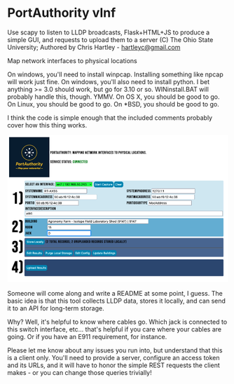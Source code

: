 # PortAuthority vInf
Use scapy to listen to LLDP broadcasts, Flask+HTML+JS to produce a simple GUI, and requests to upload them to a server
(C) The Ohio State University; Authored by Chris Hartley - hartleyc@gmail.com

Map network interfaces to physical locations

On windows, you'll need to install winpcap.  Installing something like npcap will work just fine.
On windows, you'll also need to install python.  I bet anything >= 3.0 should work, but go for 3.10 or so.
WINinstall.BAT will probably handle this, though. YMMV.
On OS X, you should be good to go.
On Linux, you should be good to go.
On *BSD, you should be good to go.

I think the code is simple enough that the included comments probably cover how this thing works.

![PortAuthorityScreenShot1.png](./PortAuthorityScreenShot1.png)

Someone will come along and write a README at some point, I guess.  The basic idea is that this tool collects LLDP data, stores it locally, and can send it to an API for long-term storage.  

Why?  Well, it's helpful to know where cables go.  Which jack is connected to this switch interface, etc... that's helpful if you care where your cables are going.  Or if you have an E911 requirement, for instance.

Please let me know about any issues you run into, but understand that this is a client only.  You'll need to provide a server, configure an access token and its URLs, and it will have to honor the simple REST requests the client makes - or you can change those queries trivially!
